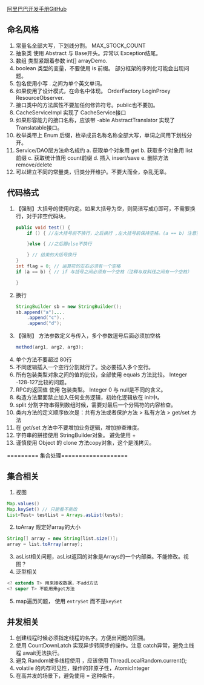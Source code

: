 [阿里巴巴开发手册GitHub](https://github.com/alibaba/p3c/blob/master/%E9%98%BF%E9%87%8C%E5%B7%B4%E5%B7%B4Java%E5%BC%80%E5%8F%91%E6%89%8B%E5%86%8C%EF%BC%88%E5%8D%8E%E5%B1%B1%E7%89%88%EF%BC%89.pdf)
## 命名风格
1. 常量名全部大写，下划线分割。 MAX_STOCK_COUNT
2. 抽象类 使用 Abstract 与 Base开头。异常以 Exception结尾。
3. 数组 类型紧跟着参数 int[] arrayDemo.
4. boolean 类型的变量，不要使用 is 前缀。 部分框架的序列化可能会出现问题。
5. 包名使用小写 . 之间为单个英文单词。
6. 如果使用了设计模式，在命名中体现。 OrderFactory LoginProxy  ResourceObserver.
7. 接口类中的方法属性不要加任何修饰符号。public也不要加。
8. CacheServiceImpl 实现了 CacheService接口
9. 如果形容能力的接口名称，应该带 -able AbstractTranslator 实现了 Translatable接口。
10. 枚举类带上 Enum 后缀，枚举成员名称名称全部大写，单词之间用下划线分开。
11. Service/DAO层方法命名规约
    a. 获取单个对象用 get
    b. 获取多个对象用 list前缀
    c. 获取统计值用 count前缀
    d. 插入 insert/save
    e. 删除方法 remove/delete
12. 可以建立不同的常量类，归类分开维护。不要大而全，杂乱无章。

## 代码格式

1. 【强制】大括号的使用约定。如果大括号为空，则简洁写成{}即可，不需要换行，对于非空代码块，
    ```java
    public void test() {
        if () { //左大括号前不换行，之后换行 ,左大括号前保持空格。(a == b) 注意空格。

        }else { //之后跟else不换行

        } // 结束的大括号换行
    }
    int flag = 0; // 运算符的左右必须有一个空格
    if (a == b) { // if 与括号之间必须有一个空格（注释与双斜线之间有一个空格）

    }
    ```
2. 换行 
    ```java
    StringBuilder sb = new StringBuilder();
    sb.append("a")....
        .append("c")..
        .append("d");
    ```
3. 【强制】 方法参数定义与传入，多个参数逗号后面必须加空格
    ```java
    method(arg1, arg2, arg3);
    ```
4. 单个方法不要超过 80行
5. 不同逻辑插入一个空行分割就行了。没必要插入多个空行。
6. 所有包装类型对象之间的值的比较，全部使用 equals 方法比较。 Integer -128-127比较的问题。
7. RPC的返回值 使用 包装类型。 Integer 0 与 null是不同的含义。
8. 构造方法里面禁止加入任何业务逻辑，初始化逻辑放在 init中。
9. split 分割字符串得到数组时候，需要对最后一个分隔符的内容检查。
10. 类内方法的定义顺序依次是：共有方法或者保护方法 > 私有方法 > get/set 方法
11. 在 get/set 方法中不要增加业务逻辑，增加排查难度。
12. 字符串的拼接使用 StringBuilder对象。 避免使用 +
13. 谨慎使用 Object 的 clone 方法copy对象，这个是浅拷贝。 

========= 集合处理===================

## 集合相关
1. 视图 
```java
Map.values()
Map.keySet() // 只能看不能改
List<Test> testList = Arrays.asList(tests);
```
2. toArray 规定好array的大小
```java
String[] array = new String[list.size()];
array = list.toArray(array);
```
3. asList相关问题，asList返回的对象是Arrays的一个内部类。不能修改。视图？
4. 泛型相关
```java
<? extends T> 用来接收数据，不add方法
<? super T> 不能用来get方法
```

5. map遍历问题， 使用 `entrySet` 而不是`keySet`

## 并发相关

1. 创建线程时候必须指定线程的名字。方便出问题的回溯。
2. 使用 CountDownLatch 实现异步转同步的操作。注意 catch异常，避免主线程 await无法执行。
3. 避免 Random被多线程使用 ，应该使用 ThreadLocalRandom.current();
4. volatile 的内存可见性，操作的非原子性，AtomicInteger 
6. 在高并发的场景下，避免使用 = 这种条件，